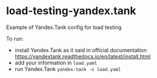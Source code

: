 # load-testing-yandex.tank
Example of Yandex.Tank config for load testing

To run:
- install Yandex.Tank as it said in official documentation https://yandextank.readthedocs.io/en/latest/install.html
- add your information in `load.yaml`
- run Yandex.Tank `yandex-tank -c load.yaml`

